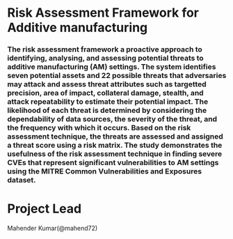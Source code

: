 # Risk Assessment Framework for Additive manufacturing
### The risk assessment framework a proactive approach to identifying, analysing, and assessing potential threats to additive manufacturing (AM) settings. The system identifies seven potential assets and 22 possible threats that adversaries may attack and assess threat attributes such as targetted precision, area of impact, collateral damage, stealth, and attack repeatability to estimate their potential impact. The likelihood of each threat is determined by considering the dependability of data sources, the severity of the threat, and the frequency with which it occurs. Based on the risk assessment technique, the threats are assessed and assigned a threat score using a risk matrix. The study demonstrates the usefulness of the risk assessment technique in finding severe CVEs that represent significant vulnerabilities to AM settings using the MITRE Common Vulnerabilities and Exposures dataset.


# Project Lead
Mahender Kumar(@mahend72)
